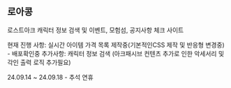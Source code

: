 ## 로아콩

로스트아크 캐릭터 정보 검색 및 이벤트, 모험섬, 공지사항 체크 사이트

현재 진행 사항: 실시간 아이템 가격 목록 제작중(기본적인CSS 제작 및 반응형 변경중) - 배포확인중
추가사항: 캐릭터 정보 검색 (아크패시브 컨텐츠 추가로 인한 악세서리 및 각인 출력 로직 추가필요)

24.09.14 ~ 24.09.18 - 추석 연휴

